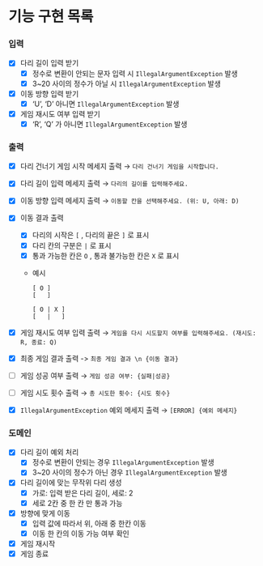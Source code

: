 # 기능 구현 목록

### 입력

- [x] 다리 길이 입력 받기
    - [x] 정수로 변환이 안되는 문자 입력 시 `IllegalArgumentException` 발생
    - [x] 3~20 사이의 정수가 아닐 시 `IllegalArgumentException` 발생
- [x] 이동 방향 입력 받기
    - [x] ‘U’, ‘D’ 아니면 `IllegalArgumentException` 발생
- [x] 게임 재시도 여부 입력 받기
    - [x] ‘R’, ‘Q’ 가 아니면 `IllegalArgumentException` 발생

### 출력

- [x] 다리 건너기 게임 시작 메세지 출력 → `다리 건너기 게임을 시작합니다.`
- [x] 다리 길이 입력 메세지 출력 → `다리의 길이를 입력해주세요.`
- [x] 이동 방향 입력 메세지 출력 → `이동할 칸을 선택해주세요. (위: U, 아래: D)`
- [x] 이동 결과 출력
    - [x] 다리의 시작은 `[` , 다리의 끝은 `]` 로 표시
    - [x] 다리 칸의 구분은 `|` 로 표시
    - [x] 통과 가능한 칸은 `O` , 통과 불가능한 칸은 `X` 로 표시
    - 예시

        ```
        [ O ]
        [   ]
        ```

        ```
        [ O | X ]
        [   |   ]
        ```

- [x] 게임 재시도 여부 입력 출력 → `게임을 다시 시도할지 여부를 입력해주세요. (재시도: R, 종료: Q)`
- [x] 최종 게임 결과 출력 -> `최종 게임 결과 \n {이동 결과}`
- [ ] 게임 성공 여부 출력 → `게임 성공 여부: {실패|성공}`
- [ ] 게임 시도 횟수 출력 → `총 시도한 횟수: {시도 횟수}`
- [x] `IllegalArgumentException` 예외 메세지 출력 → `[ERROR] {예외 메세지}`

### 도메인

- [x] 다리 길이 예외 처리
    - [x] 정수로 변환이 안되는 경우 `IllegalArgumentException` 발생
    - [x] 3~20 사이의 정수가 아닌 경우 `IllegalArgumentException` 발생
- [x] 다리 길이에 맞는 무작위 다리 생성
    - [x] 가로: 입력 받은 다리 길이, 세로: 2
    - [X] 세로 2칸 중 한 칸 만 통과 가능
- [x] 방향에 맞게 이동
    - [x] 입력 값에 따라서 위, 아래 중 한칸 이동
    - [x] 이동 한 칸의 이동 가능 여부 확인
- [x] 게임 재시작
- [x] 게임 종료